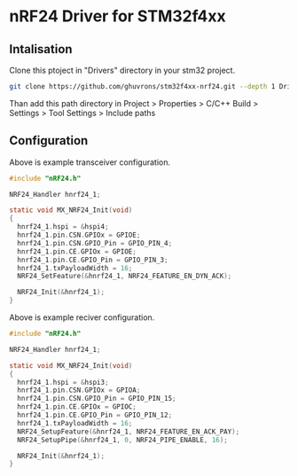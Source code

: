 # nRF24 Driver for STM32f4xx

## Intalisation

Clone this ptoject in "Drivers" directory in your stm32 project.

```bash
git clone https://github.com/ghuvrons/stm32f4xx-nrf24.git --depth 1 Drivers/nRF24
```

Than add this path directory in Project > Properties > C/C++ Build > Settings > Tool Settings > Include paths

## Configuration

Above is example transceiver configuration.

```C
#include "nRF24.h"

NRF24_Handler hnrf24_1;

static void MX_NRF24_Init(void)
{
  hnrf24_1.hspi = &hspi4;
  hnrf24_1.pin.CSN.GPIOx = GPIOE;
  hnrf24_1.pin.CSN.GPIO_Pin = GPIO_PIN_4;
  hnrf24_1.pin.CE.GPIOx = GPIOE;
  hnrf24_1.pin.CE.GPIO_Pin = GPIO_PIN_3;
  hnrf24_1.txPayloadWidth = 16;
  NRF24_SetFeature(&hnrf24_1, NRF24_FEATURE_EN_DYN_ACK);

  NRF24_Init(&hnrf24_1);
}
```

Above is example reciver configuration.

```C
#include "nRF24.h"

NRF24_Handler hnrf24_1;

static void MX_NRF24_Init(void)
{
  hnrf24_1.hspi = &hspi3;
  hnrf24_1.pin.CSN.GPIOx = GPIOA;
  hnrf24_1.pin.CSN.GPIO_Pin = GPIO_PIN_15;
  hnrf24_1.pin.CE.GPIOx = GPIOC;
  hnrf24_1.pin.CE.GPIO_Pin = GPIO_PIN_12;
  hnrf24_1.txPayloadWidth = 16;
  NRF24_SetupFeature(&hnrf24_1, NRF24_FEATURE_EN_ACK_PAY);
  NRF24_SetupPipe(&hnrf24_1, 0, NRF24_PIPE_ENABLE, 16);

  NRF24_Init(&hnrf24_1);
}
